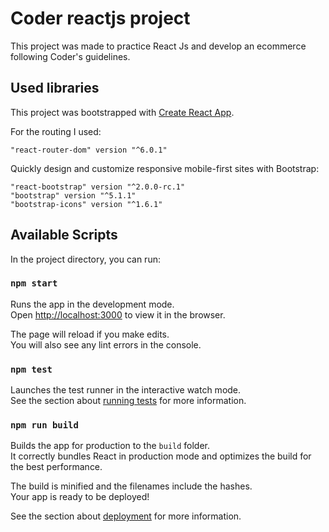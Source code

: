 # Coder reactjs project

This project was made to practice React Js and develop an ecommerce following Coder's guidelines. 

## Used libraries 
This project was bootstrapped with [Create React App](https://github.com/facebook/create-react-app).

For the routing I used:

    "react-router-dom" version "^6.0.1"

Quickly design and customize responsive mobile-first sites with Bootstrap:

    "react-bootstrap" version "^2.0.0-rc.1"
    "bootstrap" version "^5.1.1"
    "bootstrap-icons" version "^1.6.1"

## Available Scripts

In the project directory, you can run:

### `npm start`

Runs the app in the development mode.\
Open [http://localhost:3000](http://localhost:3000) to view it in the browser.

The page will reload if you make edits.\
You will also see any lint errors in the console.

### `npm test`

Launches the test runner in the interactive watch mode.\
See the section about [running tests](https://facebook.github.io/create-react-app/docs/running-tests) for more information.

### `npm run build`

Builds the app for production to the `build` folder.\
It correctly bundles React in production mode and optimizes the build for the best performance.

The build is minified and the filenames include the hashes.\
Your app is ready to be deployed!

See the section about [deployment](https://facebook.github.io/create-react-app/docs/deployment) for more information.

